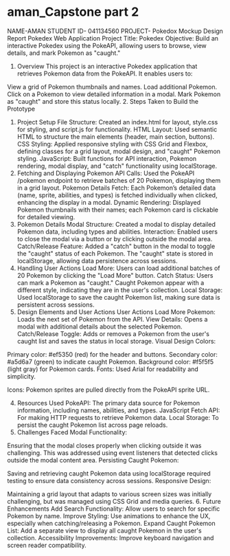 # aman_Capstone part 2
NAME-AMAN
STUDENT ID- 041134560
PROJECT- Pokedox
Mockup Design Report
Pokedex Web Application
Project Title: Pokedex
Objective: Build an interactive Pokedex using the PokeAPI, allowing users to browse, view details, and mark Pokemon as "caught."

1. Overview
This project is an interactive Pokedex application that retrieves Pokemon data from the PokeAPI. It enables users to:

View a grid of Pokemon thumbnails and names.
Load additional Pokemon.
Click on a Pokemon to view detailed information in a modal.
Mark Pokemon as "caught" and store this status locally.
2. Steps Taken to Build the Prototype
1. Project Setup
File Structure: Created an index.html for layout, style.css for styling, and script.js for functionality.
HTML Layout: Used semantic HTML to structure the main elements (header, main section, buttons).
CSS Styling: Applied responsive styling with CSS Grid and Flexbox, defining classes for a grid layout, modal design, and "caught" Pokemon styling.
JavaScript: Built functions for API interaction, Pokemon rendering, modal display, and "catch" functionality using localStorage.
2. Fetching and Displaying Pokemon
API Calls: Used the PokeAPI /pokemon endpoint to retrieve batches of 20 Pokemon, displaying them in a grid layout.
Pokemon Details Fetch: Each Pokemon’s detailed data (name, sprite, abilities, and types) is fetched individually when clicked, enhancing the display in a modal.
Dynamic Rendering: Displayed Pokemon thumbnails with their names; each Pokemon card is clickable for detailed viewing.
3. Pokemon Details Modal
Structure: Created a modal to display detailed Pokemon data, including types and abilities.
Interaction: Enabled users to close the modal via a button or by clicking outside the modal area.
Catch/Release Feature: Added a "catch" button in the modal to toggle the "caught" status of each Pokemon. The "caught" state is stored in localStorage, allowing data persistence across sessions.
4. Handling User Actions
Load More: Users can load additional batches of 20 Pokemon by clicking the "Load More" button.
Catch Status: Users can mark a Pokemon as "caught." Caught Pokemon appear with a different style, indicating they are in the user's collection.
Local Storage: Used localStorage to save the caught Pokemon list, making sure data is persistent across sessions.
3. Design Elements and User Actions
User Actions
Load More Pokemon: Loads the next set of Pokemon from the API.
View Details: Opens a modal with additional details about the selected Pokemon.
Catch/Release Toggle: Adds or removes a Pokemon from the user's caught list and saves the status in local storage.
Visual Design
Colors:

Primary color: #ef5350 (red) for the header and buttons.
Secondary color: #a5d6a7 (green) to indicate caught Pokemon.
Background color: #f5f5f5 (light gray) for Pokemon cards.
Fonts: Used Arial for readability and simplicity.

Icons: Pokemon sprites are pulled directly from the PokeAPI sprite URL.

4. Resources Used
PokeAPI: The primary data source for Pokemon information, including names, abilities, and types.
JavaScript Fetch API: For making HTTP requests to retrieve Pokemon data.
Local Storage: To persist the caught Pokemon list across page reloads.
5. Challenges Faced
Modal Functionality:

Ensuring that the modal closes properly when clicking outside it was challenging. This was addressed using event listeners that detected clicks outside the modal content area.
Persisting Caught Pokemon:

Saving and retrieving caught Pokemon data using localStorage required testing to ensure data consistency across sessions.
Responsive Design:

Maintaining a grid layout that adapts to various screen sizes was initially challenging, but was managed using CSS Grid and media queries.
6. Future Enhancements
Add Search Functionality: Allow users to search for specific Pokemon by name.
Improve Styling: Use animations to enhance the UX, especially when catching/releasing a Pokemon.
Expand Caught Pokemon List: Add a separate view to display all caught Pokemon in the user's collection.
Accessibility Improvements: Improve keyboard navigation and screen reader compatibility.
